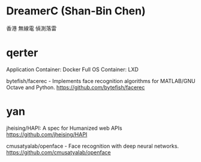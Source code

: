 # DreamerC (Shan-Bin Chen)

香港 無線電 偵測落雷

# qerter

Application Container: Docker
Full OS Container: LXD

bytefish/facerec - Implements face recognition algorithms for MATLAB/GNU Octave and Python.
<https://github.com/bytefish/facerec>

# yan
jheising/HAPI: A spec for Humanized web APIs
<https://github.com/jheising/HAPI>

cmusatyalab/openface - Face recognition with deep neural networks.
<https://github.com/cmusatyalab/openface>